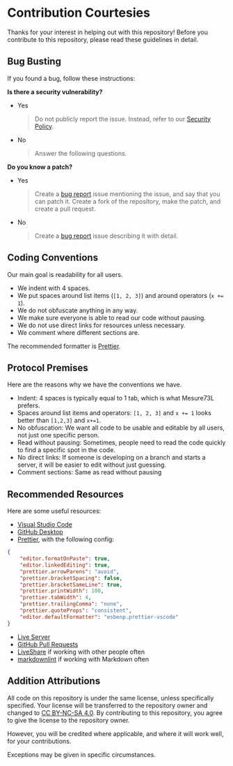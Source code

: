 # Contribution Courtesies

Thanks for your interest in helping out with this repository! Before you contribute to this repository, please read these guidelines in detail.

## Bug Busting

If you found a bug, follow these instructions:

**Is there a security vulnerability?**

- Yes
  > Do not publicly report the issue. Instead, refer to our [Security Policy](https://github.com/Mesure73L/mesure.x10.mx/blob/main/.github/SECURITY.md).
- No
  > Answer the following questions.

**Do you know a patch?**

- Yes
  > Create a [bug report](https://github.com/Mesure73L/mesure.x10.mx/issues/new?assignees=&labels=bug&projects=&template=1-bug-report.yml) issue mentioning the issue, and say that you can patch it. Create a fork of the repository, make the patch, and create a pull request.
- No
  > Create a [bug report](https://github.com/Mesure73L/mesure.x10.mx/issues/new?assignees=&labels=bug&projects=&template=1-bug-report.yml) issue describing it with detail.

## Coding Conventions

Our main goal is readability for all users.

- We indent with 4 spaces.
- We put spaces around list items (`[1, 2, 3]`) and around operators (`x += 1`).
- We do not obfuscate anything in any way.
- We make sure everyone is able to read our code without pausing.
- We do not use direct links for resources unless necessary.
- We comment where different sections are.

The recommended formatter is [Prettier](https://prettier.io/).

## Protocol Premises

Here are the reasons why we have the conventions we have.

- Indent: 4 spaces is typically equal to 1 tab, which is what Mesure73L prefers.
- Spaces around list items and operators: `[1, 2, 3]` and `x += 1` looks better than `[1,2,3]` and `x+=1`.
- No obfuscation: We want all code to be usable and editable by all users, not just one specific person.
- Read without pausing: Sometimes, people need to read the code quickly to find a specific spot in the code.
- No direct links: If someone is developing on a branch and starts a server, it will be easier to edit without just guessing.
- Comment sections: Same as read without pausing

## Recommended Resources

Here are some useful resources:

- [Visual Studio Code](https://visualstudio.microsoft.com/downloads/)
- [GitHub Desktop](https://desktop.github.com/)
- [Prettier](https://marketplace.visualstudio.com/items?itemName=esbenp.prettier-vscode), with the following config:

```json
{
    "editor.formatOnPaste": true,
    "editor.linkedEditing": true,
    "prettier.arrowParens": "avoid",
    "prettier.bracketSpacing": false,
    "prettier.bracketSameLine": true,
    "prettier.printWidth": 100,
    "prettier.tabWidth": 4,
    "prettier.trailingComma": "none",
    "prettier.quoteProps": "consistent",
    "editor.defaultFormatter": "esbenp.prettier-vscode"
}
```

- [Live Server](https://marketplace.visualstudio.com/items?itemName=ritwickdey.LiveServer)
- [GitHub Pull Requests](https://marketplace.visualstudio.com/items?itemName=GitHub.vscode-pull-request-github)
- [LiveShare](https://marketplace.visualstudio.com/items?itemName=MS-vsliveshare.vsliveshare) if working with other people often
- [markdownlint](https://marketplace.visualstudio.com/items?itemName=DavidAnson.vscode-markdownlint) if working with Markdown often

## Addition Attributions

All code on this repository is under the same license, unless specifically specified. Your license will be transferred to the repository owner and changed to [CC BY-NC-SA 4.0](https://creativecommons.org/licenses/by-nc-sa/4.0/deed.en). By contributing to this repository, you agree to give the license to the repository owner.

However, you will be credited where applicable, and where it will work well, for your contributions.

Exceptions may be given in specific circumstances.

